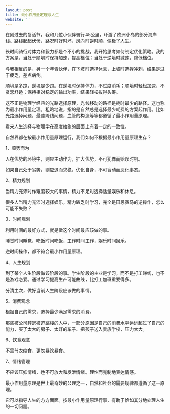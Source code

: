 ```yaml
---
layout: post
title: 最小作用量定理与人生
website: ''
---
```


在刚过去的复活节，我和几位小伙伴骑行45公里，环游了欧洲小岛的部分海岸线。路线起起伏伏，路况时好时坏，风向时逆时顺，像极了人生。

长时间骑行对体力和毅力都是个不小的挑战，我开始思考如何制定优化策略。我的方案是，当处于顺境时保持加速，提高档位；当处于逆境时减速，降低档位。


与我相反的是，另一个年青伙伴，在下坡时选择休息，上坡时选择冲刺，结果是过于疲乏，差点病倒。

顺境是多跑，逆境是少跑。在逆境时保持体力，不过度消耗；顺境时轻松加速，不贪恋舒适；保持相对稳定的输出功率，结果轻松拔得头筹。

这不正是物理学经典的光路选择原理，光线移动的路径是耗时最少的路径。这也称为最小作用量定理。粗略地说，指的是自然总是选择最少耗费的方案起作用。比如光路选择问题，最速降线问题，血管的构造等等都遵循了最小作用量原理。

看来人生选择与物理学在高度抽象的层面上有着一定的一致性。

自然界都在按最小作用量原理运行，我们如何不根据最小作用量原理生存？

1、顺势而为

人在优势的环境中，则应主动作为，扩大优势，不可犹豫而贻误时机。

如果自己处于劣势，则应退而求稳，优化自身，不可盲动而恶化事态。

2、精力规划

当精力充沛时作难度较大的事情，精力不足时选择适量娱乐和休息。

很多人当精力充沛时选择娱乐，精力匮乏时学习，完全是田忌赛马的逆操作，怎么可能不失败？

3、时间规划

利用时间的最好方式，就是做这个时间最应该做的事。

睡觉时间睡觉，吃饭时间吃饭，工作时间工作，娱乐时间娱乐。

逆时间操作，都不符合最小作用量原理。

4、人生规划

到了某个人生阶段做该阶段的事。学生阶段的主业是学习，而不是打工赚线，也不是游戏恋爱。通过学习提高生产可能曲线，比打工加班重要得多。

分清主次，做好当前人生阶段应该做的事情。

5、消费观念

根据自己的需求，选择最少满足需求的消费。

那些被公司辞退被迫跳楼的人中，一部分原因是自己的消费水平远远超过了自己的能力，买了太大的房子、太好的车子、把孩子送入贵族学校，压力太大。

6、饮食观念

不需节衣缩食，更勿暴饮暴食。

7、情绪管理

不应该压抑情绪，也不可放大和发泄情绪。理性而克制地表达情感。


最小作用量原理是世上最奇妙的公理之一，自然和社会的需要规律都遵循了这一原理。

它可以指导人生的方方面面。按最小作用量原理行事，有助于恰如其分地处理人生的一切问题。
